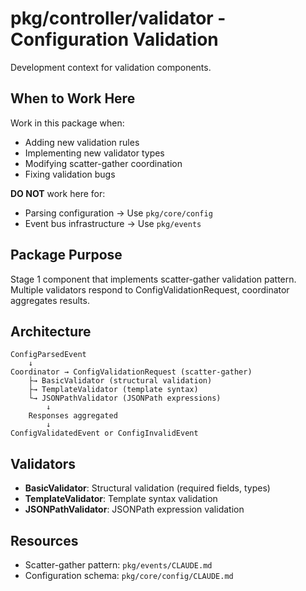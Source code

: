 # pkg/controller/validator - Configuration Validation

Development context for validation components.

## When to Work Here

Work in this package when:
- Adding new validation rules
- Implementing new validator types
- Modifying scatter-gather coordination
- Fixing validation bugs

**DO NOT** work here for:
- Parsing configuration → Use `pkg/core/config`
- Event bus infrastructure → Use `pkg/events`

## Package Purpose

Stage 1 component that implements scatter-gather validation pattern. Multiple validators respond to ConfigValidationRequest, coordinator aggregates results.

## Architecture

```
ConfigParsedEvent
    ↓
Coordinator → ConfigValidationRequest (scatter-gather)
    ├→ BasicValidator (structural validation)
    ├→ TemplateValidator (template syntax)
    └→ JSONPathValidator (JSONPath expressions)
        ↓
    Responses aggregated
        ↓
ConfigValidatedEvent or ConfigInvalidEvent
```

## Validators

- **BasicValidator**: Structural validation (required fields, types)
- **TemplateValidator**: Template syntax validation
- **JSONPathValidator**: JSONPath expression validation

## Resources

- Scatter-gather pattern: `pkg/events/CLAUDE.md`
- Configuration schema: `pkg/core/config/CLAUDE.md`
